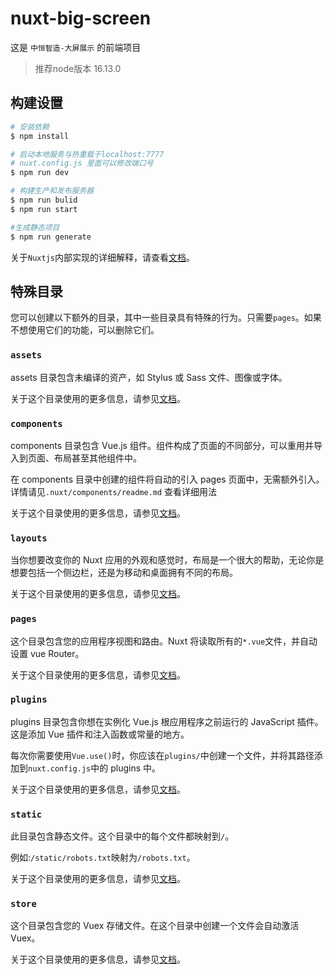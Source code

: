 # nuxt-big-screen

这是 `中恒智造-大屏展示` 的前端项目
> 推荐node版本 16.13.0

## 构建设置

```bash
# 安装依赖
$ npm install

# 启动本地服务与热重载于localhost:7777
# nuxt.config.js 里面可以修改端口号
$ npm run dev

# 构建生产和发布服务器
$ npm run bulid
$ npm run start

#生成静态项目
$ npm run generate
```

关于`Nuxtjs`内部实现的详细解释，请查看[文档](https://nuxtjs.org)。

## 特殊目录

您可以创建以下额外的目录，其中一些目录具有特殊的行为。只需要`pages`。如果不想使用它们的功能，可以删除它们。

### `assets`

assets 目录包含未编译的资产，如 Stylus 或 Sass 文件、图像或字体。

关于这个目录使用的更多信息，请参见[文档](https://nuxtjs.org/docs/2.x/directory-structure/assets)。

### `components`

components 目录包含 Vue.js 组件。组件构成了页面的不同部分，可以重用并导入到页面、布局甚至其他组件中。

在 components 目录中创建的组件将自动的引入 pages 页面中，无需额外引入。详情请见`.nuxt/components/readme.md` 查看详细用法

关于这个目录使用的更多信息，请参见[文档](https://nuxtjs.org/docs/2.x/directory-structure/components)。

### `layouts`

当你想要改变你的 Nuxt 应用的外观和感觉时，布局是一个很大的帮助，无论你是想要包括一个侧边栏，还是为移动和桌面拥有不同的布局。

关于这个目录使用的更多信息，请参见[文档](https://nuxtjs.org/docs/2.x/directory-structure/layouts)。

### `pages`

这个目录包含您的应用程序视图和路由。Nuxt 将读取所有的`*.vue`文件，并自动设置 vue Router。

关于这个目录使用的更多信息，请参见[文档](https://nuxtjs.org/docs/2.x/get-started/routing)。

### `plugins`

plugins 目录包含你想在实例化 Vue.js 根应用程序之前运行的 JavaScript 插件。这是添加 Vue 插件和注入函数或常量的地方。

每次你需要使用`Vue.use()`时，你应该在`plugins/`中创建一个文件，并将其路径添加到`nuxt.config.js`中的 plugins 中。

关于这个目录使用的更多信息，请参见[文档](https://nuxtjs.org/docs/2.x/directory-structure/plugins)。

### `static`

此目录包含静态文件。这个目录中的每个文件都映射到`/`。

例如:`/static/robots.txt`映射为`/robots.txt`。

关于这个目录使用的更多信息，请参见[文档](https://nuxtjs.org/docs/2.x/directory-structure/static)。

### `store`

这个目录包含您的 Vuex 存储文件。在这个目录中创建一个文件会自动激活 Vuex。

关于这个目录使用的更多信息，请参见[文档](https://nuxtjs.org/docs/2.x/directory-structure/store)。
